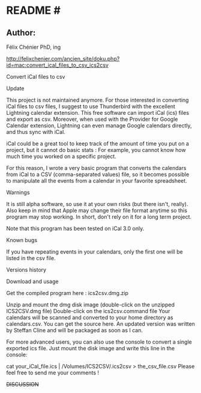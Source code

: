 README #
========



Author: 
--------

Félix Chénier PhD, ing



<http://felixchenier.com/ancien_site/doku.php?id=mac:convert_ical_files_to_csv_ics2csv>



Convert iCal files to csv

Update

This project is not maintained anymore. For those interested in converting iCal
files to csv files, I suggest to use Thunderbird with the excellent Lightning
calendar extension. This free software can import iCal (ics) files and export as
csv. Moreover, when used with the Provider for Google Calendar extension,
Lightning can even manage Google calendars directly, and thus sync with iCal.

iCal could be a great tool to keep track of the amount of time you put on a
project, but it cannot do basic stats : For example, you cannot know how much
time you worked on a specific project.

For this reason, I wrote a very basic program that converts the calendars from
iCal to a CSV (comma-separated values) file, so it becomes possible to
manipulate all the events from a calendar in your favorite spreadsheet.

Warnings

It is still alpha software, so use it at your own risks (but there isn't,
really). Also keep in mind that Apple may change their file format anytime so
this program may stop working. In short, don't rely on it for a long term
project.

Note that this program has been tested on iCal 3.0 only.

Known bugs

If you have repeating events in your calendars, only the first one will be
listed in the csv file.

Versions history

Download and usage

Get the compiled program here : ics2csv.dmg.zip

Unzip and mount the dmg disk image (double-click on the unzipped ICS2CSV.dmg
file) Double-click on the ics2csv.command file Your calendars will be scanned
and converted to your home directory as calendars.csv. You can get the source
here. An updated version was written by Steffan Cline and will be packaged as
soon as I can.

For more advanced users, you can also use the console to convert a single
exported ics file. Just mount the disk image and write this line in the console:

cat your_iCal_file.ics | /Volumes/ICS2CSV/.ics2csv \> the_csv_file.csv Please
feel free to send me your comments !

~~DISCUSSION~~
